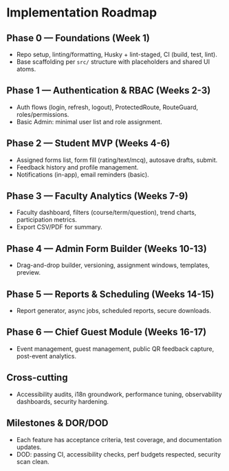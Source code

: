 # Implementation Roadmap

## Phase 0 — Foundations (Week 1)
- Repo setup, linting/formatting, Husky + lint-staged, CI (build, test, lint).
- Base scaffolding per `src/` structure with placeholders and shared UI atoms.

## Phase 1 — Authentication & RBAC (Weeks 2-3)
- Auth flows (login, refresh, logout), ProtectedRoute, RouteGuard, roles/permissions.
- Basic Admin: minimal user list and role assignment.

## Phase 2 — Student MVP (Weeks 4-6)
- Assigned forms list, form fill (rating/text/mcq), autosave drafts, submit.
- Feedback history and profile management.
- Notifications (in-app), email reminders (basic).

## Phase 3 — Faculty Analytics (Weeks 7-9)
- Faculty dashboard, filters (course/term/question), trend charts, participation metrics.
- Export CSV/PDF for summary.

## Phase 4 — Admin Form Builder (Weeks 10-13)
- Drag-and-drop builder, versioning, assignment windows, templates, preview.

## Phase 5 — Reports & Scheduling (Weeks 14-15)
- Report generator, async jobs, scheduled reports, secure downloads.

## Phase 6 — Chief Guest Module (Weeks 16-17)
- Event management, guest management, public QR feedback capture, post-event analytics.

## Cross-cutting
- Accessibility audits, i18n groundwork, performance tuning, observability dashboards, security hardening.

## Milestones & DOR/DOD
- Each feature has acceptance criteria, test coverage, and documentation updates.
- DOD: passing CI, accessibility checks, perf budgets respected, security scan clean.
